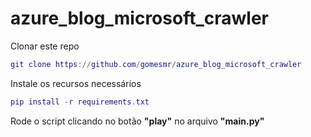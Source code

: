 # azure_blog_microsoft_crawler

Clonar este repo
```lua
git clone https://github.com/gomesmr/azure_blog_microsoft_crawler
```
Instale os recursos necessários
```lua
pip install -r requirements.txt
```

Rode o script clicando no botão **"play"** no arquivo **"main.py"**
